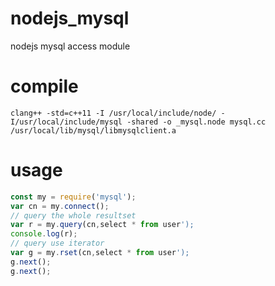# nodejs_mysql
nodejs mysql access module
# compile
```
clang++ -std=c++11 -I /usr/local/include/node/ -I/usr/local/include/mysql -shared -o _mysql.node mysql.cc /usr/local/lib/mysql/libmysqlclient.a
```
# usage 
```javascript
const my = require('mysql');
var cn = my.connect();
// query the whole resultset
var r = my.query(cn,select * from user');
console.log(r);
// query use iterator
var g = my.rset(cn,select * from user');
g.next();
g.next();
```

